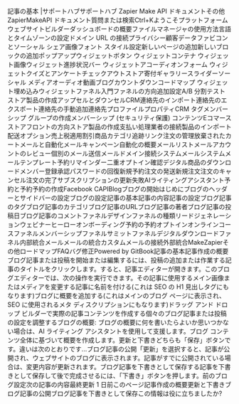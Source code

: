 記事の基本 |サポートハブサポートハブ Zapier Make API ドキュメントその他ZapierMakeAPI ドキュメント質問または検索Ctrl+Kようこそプラットフォームウェブサイトビルダーダッシュボードの概要ファイルマネージャの使用方法言語とタイムゾーンの設定ドメイン URL の接続プライバシー顧客データファビコンとソーシャル シェア画像フォント スタイル設定新しいページの追加新しいブロックの追加ポップアップウィジェットボタン ウィジェットコンテナ ウィジェット画像ウィジェット進捗状況バー ウィジェットアコーディオンフォーム ウィジェットクイズとアンケートチェックアウトストア寄付ギャラリースライダーソーシャル メディアオーディオ動画ブログカウントダウンコードマップ ウィジェット埋め込みウィジェットファネル入門ファネルの方向追加設定A/B 分割テストストア製品の作成アップセルとダウンセルCRM連絡先のインポート連絡先のエクスポート連絡先の手動追加連絡先プロファイルプロパティCRM タグメンバーシップ グループの作成メンバーシップ (セキュリティ保護) コンテンツEコマースストアフロントの方向ストア製品の作成支払い処理業者の接続製品のインポート配送オプション売上税適用割引商品カテゴリ追跡リンク注文の管理放棄されたカートメールと自動化メールキャンペーン自動化の概要メールリストメールアカウントのレビュー個別のメール送信メールドメイン接続システムメールシステムメールテンプレート予約リマインダー二重オプトイン確認デジタル商品のダウンロードメンバー登録承認パスワードの回復新規予約注文の発送新規注文注文のキャンセル注文の完了サブスクリプションの更新失敗AIライティングアシスタント予約と予約予約の作成Facebook CAPIBlogブログの開始はじめにブログのヘッダーとサイドバーの設定ブログの設定記事の基本記事の内容記事の設定ブログ記事のタグブログ記事のカテゴリブログ記事のURLブログ記事の著者ブログ記事の投稿日ブログ記事のコメントファネルデザインファネルの種類リードジェネレーションウェビナーヒーローオンボーディング予約の予約オプトインオンラインコースファネルメンバーシップファネルサミットファネルデジタルダウンロードファネル内部統合メールメールの統合カスタムメールの接続外部統合MakeZapierその他ロードマップFAQバグ修正Powered by GitBook記事の基本記事作成の概要ブログ記事または投稿を開始または編集するには、投稿の追加または作業する記事のタイトルをクリックします。すると、記事エディターが開きます。このブログエディターでは、次の操作を実行できます。その記事に使用するメイン画像またはメディアを変更する記事に名前を付ける(これは SEO の H1 見出しタグにもなります)ブログに概要を追加する(これはメインのブログ ページに表示され、SEO に使用されるメタ ディスクリプションにもなります)ドラッグ アンド ドロップ ビルダーで実際の記事コンテンツを作成する個々のブログ記事または投稿の設定を調整するブログの概要: ブログの概要に何を書いたらよいか思いつかない場合は、AI ライティング アシスタントを使用して支援します。ブログ コンテンツ全体に基づいて概要を作成します。更新と下書きどちらも「保存」ボタンです。違いは次のとおりです...ブログ記事の公開「更新」を選択すると、記事が公開され、ウェブサイトのブログに表示されます。記事がすでに公開されている場合は、変更内容が更新されます。ブログ記事を下書きとして保存する記事を下書きとして保存して後で完成させるには、「下書き」ボタンを押します。前のブログ設定次の記事の内容最終更新 1 日前このページ記事作成の概要更新と下書きブログ記事の公開ブログ記事を下書きとして保存この情報は役に立ちましたか?